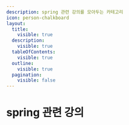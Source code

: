 ```yaml
---
description: spring 관련 강의를 모아두는 카테고리
icon: person-chalkboard
layout:
  title:
    visible: true
  description:
    visible: true
  tableOfContents:
    visible: true
  outline:
    visible: true
  pagination:
    visible: false
---
```


# spring 관련 강의

